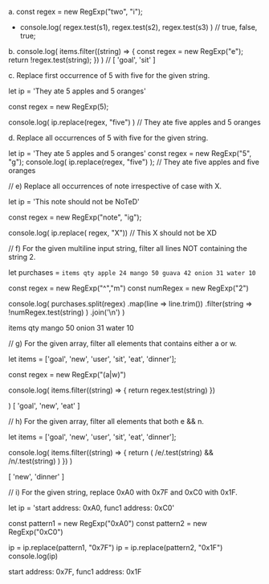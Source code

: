 a. const regex = new RegExp("two", "i");

* console.log(
regex.test(s1),
regex.test(s2),
regex.test(s3)
) 
// true, false, true;

b. console.log( 
    items.filter((string) => {
    const regex = new RegExp("e");
    return !regex.test(string);
    }) 
) // [ 'goal', 'sit' ]

c. Replace first occurrence of 5 with five for the given string.

let ip = 'They ate 5 apples and 5 oranges'

const regex = new RegExp(5);
 
console.log( ip.replace(regex, "five") ) // They ate five apples and 5 oranges

d. Replace all occurrences of 5 with five for the given string.

 let ip = 'They ate 5 apples and 5 oranges'
 const regex = new RegExp("5", "g");
 console.log( ip.replace(regex, "five") );
 // They ate five apples and five oranges

// e) Replace all occurrences of note irrespective of case with X.

 let ip = 'This note should not be NoTeD'
 
 const regex = new RegExp("note", "ig");
 
 console.log( ip.replace( regex, "X"))
 // This X should not be XD

// f) For the given multiline input string, filter all lines NOT containing the string 2.

let purchases = `items qty
apple 24
mango 50
guava 42
onion 31
water 10`

const regex = new RegExp("^","m")
const numRegex = new RegExp("2")

console.log(
    purchases.split(regex) 
    .map(line => line.trim())
    .filter(string => !numRegex.test(string) )
    .join('\n')
    )
    
items qty
mango 50
onion 31
water 10

// g) For the given array, filter all elements that contains either a or w.

let items = ['goal', 'new', 'user', 'sit', 'eat', 'dinner'];

const regex = new RegExp("(a|w)")

console.log( items.filter((string) => {
          return regex.test(string)
       }) 
       
)
[ 'goal', 'new', 'eat' ]

// h) For the given array, filter all elements that both e && n.

let items = ['goal', 'new', 'user', 'sit', 'eat', 'dinner'];



console.log( items.filter((string) => {
          return ( /e/.test(string) && /n/.test(string)  )
       }) 
)

[ 'new', 'dinner' ]


// i) For the given string, replace 0xA0 with 0x7F and 0xC0 with 0x1F.

 let ip = 'start address: 0xA0, func1 address: 0xC0'
 
 const pattern1 = new RegExp("0xA0")
 const pattern2 = new RegExp("0xC0")
 
 ip = ip.replace(pattern1, "0x7F")
 ip = ip.replace(pattern2, "0x1F")
 console.log(ip)

start address: 0x7F, func1 address: 0x1F


